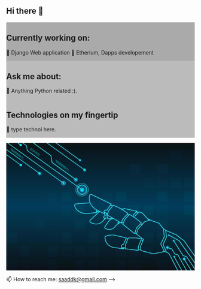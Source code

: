 


</head>
<body>

<h2> Hi there 👋</h2>

<div class="row">
  <div class="column" style="background-color:#aaa;">
    <h2>Currently working on:</h2>
    <p>
      🔭  Django Web application
      🌱 Etherium, Dapps developement</p>
  </div>
  <div class="column" style="background-color:#bbb;">
    <h2>Ask me about:</h2>
    <p>💬 Anything Python related :).</p>
  </div>
  <div class="column" style="background-color:#bbb;">
    <h2>Technologies on my fingertip</h2>
    <p>💬 type technol here.</p>
  </div>
</div>
</body>
</html>


<a href="url"><img src="/robot-hand-connection-technology-vector.jpg" align="center"  ></a>






📫 How to reach me: saaddk@gmail.com
-->
